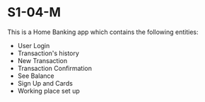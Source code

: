 # S1-04-M
This is a Home Banking app which contains the following entities:
 - User Login
 - Transaction's history
 - New Transaction
 - Transaction Confirmation
 - See Balance
 - Sign Up and Cards
 - Working place set up

